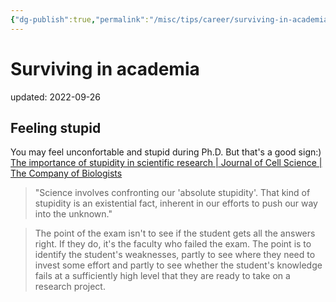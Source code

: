 ```yaml
---
{"dg-publish":true,"permalink":"/misc/tips/career/surviving-in-academia/","dgHomeLink":true,"dgPassFrontmatter":false}
---
```



# Surviving in academia
updated: 2022-09-26


## Feeling stupid
You may feel unconfortable and stupid during Ph.D. But that's a good sign:)
[The importance of stupidity in scientific research | Journal of Cell Science | The Company of Biologists](https://journals.biologists.com/jcs/article/121/11/1771/30038/The-importance-of-stupidity-in-scientific-research)

> "Science involves confronting our 'absolute stupidity'. That kind of stupidity is an existential fact, inherent in our efforts to push our way into the unknown."

> The point of the exam isn't to see if the student gets all the answers right. If they do, it's the faculty who failed the exam. The point is to identify the student's weaknesses, partly to see where they need to invest some effort and partly to see whether the student's knowledge fails at a sufficiently high level that they are ready to take on a research project.

